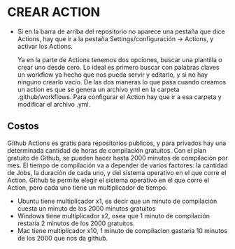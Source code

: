 
# CREAR ACTION
  * Si en la barra de arriba del repositorio no aparece una pestaña que dice Actions, hay que ir a la pestaña Settings/configuración -> Actions, y activar los Actions.
    
    Ya en la parte de Actions tenemos dos opciones, buscar una plantilla o crear uno desde cero. Lo ideal es primero buscar con palabras claves un workflow ya hecho que nos pueda servir y editarlo, y si no hay ninguno crearlo vacío.
  De las dos maneras lo que pasa cuando creamos un action es que se genera un archivo yml en la carpeta .github/workflows. Para configurar el Action hay que ir a esa carpeta y modificar el archivo .yml. 

## Costos
  Github Actions es gratis para repositorios publicos, y para privados hay una determinada cantidad de horas de compilación gratuitos. Con el plan gratuito de Github, se pueden hacer hasta 2000 minutos de compilación por mes. El tiempo de compilación va a depender de varios factores: la cantidad de Jobs, la duración de cada uno, y del sistema operativo en el que corre el Action.
  Github te permite elegir el sistema operativo en el que corre el Action, pero cada uno tiene un multiplicador de tiempo. 
  * Ubuntu tiene multiplicador x1, es decir que un minuto de compilación cuesta un minuto de los 2000 minutos gratuitos
  * Windows tiene multiplicador x2, osea que 1 minuto de compilación restaría 2 minutos de los 2000 gratuitos.
  * Mac tiene multiplicador x10, 1 minuto de compilacion gastaria 10 minutos de los 2000 que nos da github.
